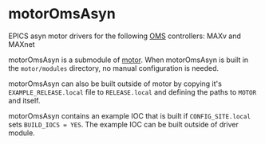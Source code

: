 # motorOmsAsyn
EPICS asyn motor drivers for the following [OMS](https://www.omsinmotion.com/) controllers: MAXv and MAXnet

motorOmsAsyn is a submodule of [motor](https://github.com/epics-modules/motor).  When motorOmsAsyn is built in the ``motor/modules`` directory, no manual configuration is needed.

motorOmsAsyn can also be built outside of motor by copying it's ``EXAMPLE_RELEASE.local`` file to ``RELEASE.local`` and defining the paths to ``MOTOR`` and itself.

motorOmsAsyn contains an example IOC that is built if ``CONFIG_SITE.local`` sets ``BUILD_IOCS = YES``.  The example IOC can be built outside of driver module.
